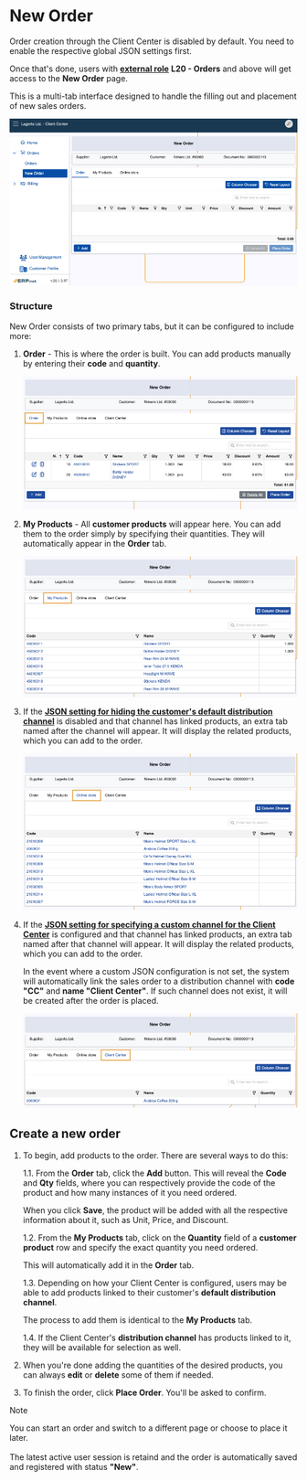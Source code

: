 # New Order

Order creation through the Client Center is disabled by default. You need to enable the respective global JSON settings first.

Once that's done, users with **[external role](/modules/crm/sales/customers/external-access.md)** **L20 - Orders** and above will get access to the **New Order** page.

This is a multi-tab interface designed to handle the filling out and placement of new sales orders.

![pictures](pictures/new_order_panel.png)

### Structure

New Order consists of two primary tabs, but it can be configured to include more:

1. **Order** - This is where the order is built. You can add products manually by entering their **code** and **quantity**.

   ![pictures](pictures/order_tab.png)
   
2. **My Products** - All **customer products** will appear here. You can add them to the order simply by specifying their quantities. They will automatically appear in the **Order** tab.

   ![pictures](pictures/my_products_tab.png)
   
3. If the **[JSON setting for hiding the customer's default distribution channel](/modules/crm/clientcenter/reference.md**)** is disabled and that channel has linked products, an extra tab named after the channel will appear. It will display the related products, which you can add to the order.

   ![pictures](pictures/channel_customer_tab.png)

4. If the **[JSON setting for specifying a custom channel for the Client Center](/modules/crm/clientcenter/reference.md)** is configured and that channel has linked products, an extra tab named after that channel will appear. It will display the related products, which you can add to the order.

   In the event where a custom JSON configuration is not set, the system will automatically link the sales order to a distribution channel with **code "CC"** and **name "Client Center"**. If such channel does not exist, it will be created after the order is placed.

   ![pictures](pictures/channel_CC_tab.png)

## Create a new order

1. To begin, add products to the order. There are several ways to do this:
   
    1.1.   From the **Order** tab, click the **Add** button. This will reveal the **Code** and **Qty** fields, where you can respectively provide the code of the product and how many instances of it you need ordered.
   
   When you click **Save**, the product will be added with all the respective information about it, such as Unit, Price, and Discount.

   1.2.   From the **My Products** tab, click on the **Quantity** field of a **customer product** row and specify the exact quantity you need ordered.

   This will automatically add it in the **Order** tab.

   1.3.   Depending on how your Client Center is configured, users may be able to add products linked to their customer's **default distribution channel**.

      The process to add them is identical to the **My Products** tab.

   1.4.  If the Client Center's **distribution channel** has products linked to it, they will be available for selection as well.

2. When you're done adding the quantities of the desired products, you can always **edit** or **delete** some of them if needed.

3. To finish the order, click **Place Order**. You'll be asked to confirm.

> [!NOTE]
> 
> You can start an order and switch to a different page or choose to place it later. <br> <br>
> The latest active user session is retaind and the order is automatically saved and registered with status **"New"**.
   
